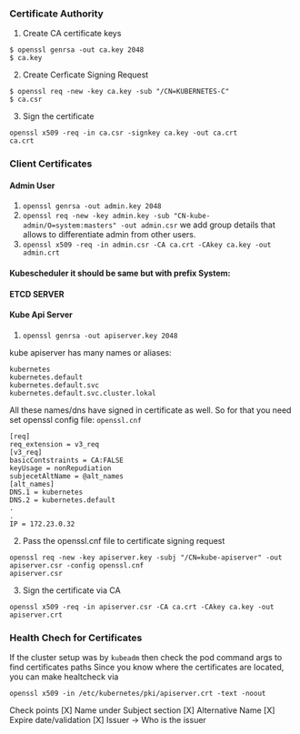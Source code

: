 ### Certificate Authority
1. Create CA certificate keys 
```
$ openssl genrsa -out ca.key 2048
$ ca.key
```
2. Create Cerficate Signing Request
```
$ openssl req -new -key ca.key -sub "/CN=KUBERNETES-C"
$ ca.csr
```
3. Sign the certificate
```
openssl x509 -req -in ca.csr -signkey ca.key -out ca.crt
ca.crt
```
### Client Certificates
#### Admin User
1. `openssl genrsa -out admin.key 2048`
2. `openssl req -new -key admin.key -sub "CN-kube-admin/O=system:masters" -out admin.csr` we add group details 
that allows to differentiate admin from other users. 
3. `openssl x509 -req -in admin.csr -CA ca.crt -CAkey ca.key -out admin.crt`

#### Kubescheduler it should be same but with prefix System:
#### ETCD SERVER
#### Kube Api Server
1. `openssl genrsa -out apiserver.key 2048`

kube apiserver has many names or aliases:
```
kubernetes
kubernetes.default
kubernetes.default.svc
kubernetes.default.svc.cluster.lokal
```
All these names/dns have signed in certificate as well. So for that you need set openssl config file:
`openssl.cnf`
```
[req]
req_extension = v3_req
[v3_req]
basicContstraints = CA:FALSE
keyUsage = nonRepudiation
subjecetAltName = @alt_names
[alt_names]
DNS.1 = kubernetes
DNS.2 = kubernetes.default
.
.
IP = 172.23.0.32
```
2. Pass the openssl.cnf file to certificate signing request
 ```
 openssl req -new -key apiserver.key -subj "/CN=kube-apiserver" -out apiserver.csr -config openssl.cnf
 apiserver.csr  
 ```
 3. Sign the certificate via CA 
```
openssl x509 -req -in apiserver.csr -CA ca.crt -CAkey ca.key -out apiserver.crt
```

### Health Chech for Certificates
If the cluster setup was by `kubeadm` then check the pod command args to find certificates paths
Since you know where the certificates are located, you can make healtcheck via
```
openssl x509 -in /etc/kubernetes/pki/apiserver.crt -text -noout
```
Check points
[X] Name under Subject section
[X] Alternative Name
[X] Expire date/validation
[X] Issuer -> Who is the issuer

